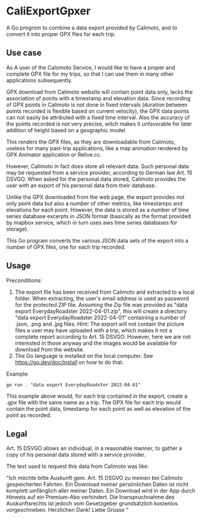 # CaliExportGpxer
A Go progrom to combine a data export provided by Calimoto, and to convert it into proper GPX files for each trip.

## Use case
As A user of the Calomoto Service, I would like to have a proper and complete GPX file for my trips, so that I can use them in many other applications subsequently.

GPX download from Calimoto website will contain point data only, lacks the association of points with a timestamp and elevation data. Since recording of GPX points in Calimoto is not done in fixed intervals (duration between points recorded is flexible based on current velocity), the GPX data points can not easily be attributed with a fixed time interval. Also the accuracy of the points recorded is not very precise, witch makes it unfavorable for later addition of height based on a geographic model.

This renders the GPX files, as they are downloadable from Calimoto, useless for many past-trip applications, like a map animation rendered by GPX Animator application or Relive.cc.

However, Calimoto in fact does store all relevant data. Such personal data may be requested from a service provider, according to German law Art. 15 DSVGO. When asked for the personal data stored, Calimoto provides the user with an export of his personal data from their database. 

Unlike the GPX downloaded from the web page, the export provides not only point data but also a number of other metrics, like timestamps and elevations for each point. However, the data is stored as a number of time series database excerpts in JSON format (basically as the format provided by mapbox service, which in turn uses aws time series databases for storage).

This Go program converts the various JSON data sets of the export into a number of GPX files, one for each trip recorded.

## Usage

Preconditions:

1. The export file has been received from Calimoto and extracted to a local folder. When extracting, the user's email address is used as password for the protected ZIP file. Assuming the Zip file was provided as "data export EverydayRoadster 2022-04-01.zip", this will create a directory "data export EverydayRoadster 2022-04-01" containing a number of .json, .png and .jpg files. 
Hint: The export will not contain the picture files a user may have uploaded with a trip, which makes it not a complete report according to Art. 15 DSVGO. However, here we are not interested in those anyway and the images would be available for download from the website. 
2. The Go language is installed on the local computer. See https://go.dev/doc/install on how to do that.

Example:
```
go run . "data export EverydayRoadster 2022-04-01"
```
This example above would, for each trip contained in the export, create a .gpx file with the same name as a trip. The GPX file for each trip would contain the point data, timestamp for each point as well as elevation of the point as recorded.

## Legal
Art. 15 DSVGO allows an individual, in a reasonable manner, to gather a copy of his personal data stored with a service provider.

The text used to request this data from Calimoto was like:

"Ich möchte bitte Auskunft gem. Art. 15 DSGVO zu meinen bei Calimoto gespeicherten Fahrten. 
Ein Download meiner persönlichen Daten ist nicht komplett umfänglich aller meiner Daten.
Ein Download wird in der App durch Hinweis auf ein Premium-Abo verhindert. 
Die Inanspruchnahme des Auskunftsrechts ist jedoch vom Gesetzgeber grundsätzlich kostenlos vorgeschrieben. 
Herzlichen Dank!
Liebe Grüsse
<User> "